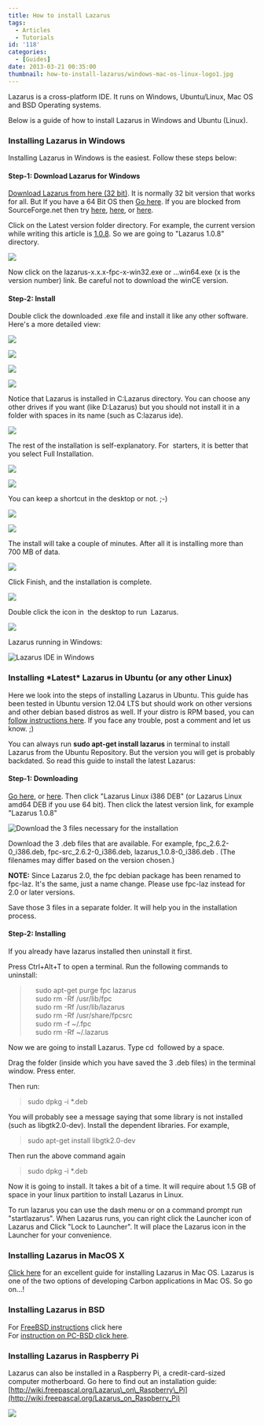 ```yaml
---
title: How to install Lazarus
tags:
  - Articles
  - Tutorials
id: '118'
categories:
  - [Guides]
date: 2013-03-21 00:35:00
thumbnail: how-to-install-lazarus/windows-mac-os-linux-logo1.jpg
---
```


Lazarus is a cross-platform IDE. It runs on Windows, Ubuntu/Linux, Mac OS and BSD Operating systems.  
  
Below is a guide of how to install Lazarus in Windows and Ubuntu (Linux).
<!-- more -->
  
  

### Installing Lazarus in Windows

Installing Lazarus in Windows is the easiest. Follow these steps below:

  

#### Step-1: Download Lazarus for Windows

[Download Lazarus from here (32 bit)](http://sourceforge.net/projects/lazarus/files/Lazarus%20Windows%2032%20bits/). It is normally 32 bit version that works for all. But If you have a 64 Bit OS then [Go here](http://sourceforge.net/projects/lazarus/files/Lazarus%20Windows%2064%20bits/). If you are blocked from SourceForge.net then try [here](http://mirrors.iwi.me/lazarus/), [here](ftp://freepascal.dfmk.hu/pub/lazarus/releases/), or [here](http://michael-ep3.physik.uni-halle.de/Lazarus/releases/).

  

Click on the Latest version folder directory. For example, the current version while writing this article is [1.0.8](http://www.lazarus.freepascal.org/index.php/topic,20297.0.html). So we are going to "Lazarus 1.0.8" directory.

  

![](how-to-install-lazarus/download-lazarus.gif)

  
  

Now click on the lazarus-x.x.x-fpc-x-win32.exe or ...win64.exe (x is the version number) link. Be careful not to download the winCE version.

  

#### Step-2: Install

Double click the downloaded .exe file and install it like any other software. Here's a more detailed view:  
  

![](how-to-install-lazarus/01.gif)

![](how-to-install-lazarus/02.gif)

  

![](how-to-install-lazarus/03.gif)

  

![](how-to-install-lazarus/04.gif)

  
  
Notice that Lazarus is installed in C:Lazarus directory. You can choose any other drives if you want (like D:Lazarus) but you should not install it in a folder with spaces in its name (such as C:lazarus ide).  
  

![](how-to-install-lazarus/05.gif)

The rest of the installation is self-explanatory. For  starters, it is better that you select Full Installation.  

![](how-to-install-lazarus/06.gif)

![](how-to-install-lazarus/07.gif)

  
You can keep a shortcut in the desktop or not. ;-)

![](how-to-install-lazarus/08.gif)

  

![](how-to-install-lazarus/09.gif)

  
The install will take a couple of minutes. After all it is installing more than 700 MB of data.  

![](how-to-install-lazarus/10.gif)

  
Click Finish, and the installation is complete.  

![](how-to-install-lazarus/11.gif)

Double click the icon in  the desktop to run  Lazarus.  

![](how-to-install-lazarus/12.gif)

  
Lazarus running in Windows:  

![Lazarus IDE in Windows](how-to-install-lazarus/13.gif "Lazarus IDE in Windows")

  

### Installing \*Latest\* Lazarus in Ubuntu (or any other Linux)

Here we look into the steps of installing Lazarus in Ubuntu. This guide has been tested in Ubuntu version 12.04 LTS but should work on other versions and other debian based distros as well. If your distro is RPM based, you can [follow instructions here](http://wiki.freepascal.org/Installing_Lazarus#Installing_using_rpms). If you face any trouble, post a comment and let us know. ;)

  

You can always run **sudo apt-get install lazarus** in terminal to install Lazarus from the Ubuntu Repository. But the version you will get is probably backdated. So read this guide to install the latest Lazarus:

  

#### Step-1: Downloading

  

[Go here](http://sourceforge.net/projects/lazarus/files/), or [here](http://mirrors.iwi.me/lazarus/). Then click "Lazarus Linux i386 DEB" (or Lazarus Linux amd64 DEB if you use 64 bit). Then click the latest version link, for example "Lazarus 1.0.8"

  

![Download the 3 files necessary for the installation](how-to-install-lazarus/download-lazarus2.gif "Download the 3 files necessary for the installation")

  
  

Download the 3 .deb files that are available. For example, fpc\_2.6.2-0\_i386.deb, fpc-src\_2.6.2-0\_i386.deb, lazarus\_1.0.8-0\_i386.deb . (The filenames may differ based on the version chosen.)  
  
**NOTE:** Since Lazarus 2.0, the fpc debian package has been renamed to fpc-laz. It's the same, just a name change. Please use fpc-laz instead for 2.0 or later versions.  
  
Save those 3 files in a separate folder. It will help you in the installation process.

  

#### Step-2: Installing

If you already have lazarus installed then uninstall it first.  
  

Press Ctrl+Alt+T to open a terminal. Run the following commands to uninstall:  

>     sudo apt-get purge fpc lazarus  
>     sudo rm -Rf /usr/lib/fpc  
>     sudo rm -Rf /usr/lib/lazarus  
>     sudo rm -Rf /usr/share/fpcsrc  
>     sudo rm -f ~/.fpc  
>     sudo rm -Rf ~/.lazarus

  
Now we are going to install Lazarus. Type cd  followed by a space.

  

Drag the folder (inside which you have saved the 3 .deb files) in the terminal window. Press enter.

  

Then run:

> sudo dpkg -i \*.deb

  

You will probably see a message saying that some library is not installed (such as libgtk2.0-dev). Install the dependent libraries. For example,

> sudo apt-get install libgtk2.0-dev

Then run the above command again

> sudo dpkg -i \*.deb

Now it is going to install. It takes a bit of a time. It will require about 1.5 GB of space in your linux partition to install Lazarus in Linux.  
  
To run lazarus you can use the dash menu or on a command prompt run "startlazarus". When Lazarus runs, you can right click the Launcher icon of Lazarus and Click "Lock to Launcher". It will place the Lazarus icon in the Launcher for your convenience.  
  
  

### Installing Lazarus in MacOS X

[Click here](http://wiki.freepascal.org/Installing_Lazarus_on_MacOS_X) for an excellent guide for installing Lazarus in Mac OS. Lazarus is one of the two options of developing Carbon applications in Mac OS. So go on...!  
  
  

### Installing Lazarus in BSD

For [FreeBSD instructions](http://wiki.freepascal.org/Installing_Lazarus#Installing_Lazarus_under_FreeBSD) click here  
For [instruction on PC-BSD click here](http://wiki.freepascal.org/Installing_Lazarus#Installing_Lazarus_under_PC-BSD_1.0rc1.2B).  
  

### Installing Lazarus in Raspberry Pi

Lazarus can also be installed in a Raspberry Pi, a credit-card-sized computer motherboard. Go here to find out an installation guide: [http://wiki.freepascal.org/Lazarus\_on\_Raspberry\_Pi](http://wiki.freepascal.org/Lazarus_on_Raspberry_Pi)  

![](how-to-install-lazarus/750px-Lazarus_on_Raspberry_Pi_Raspian_Wheezy_version_2012-10-28.png)